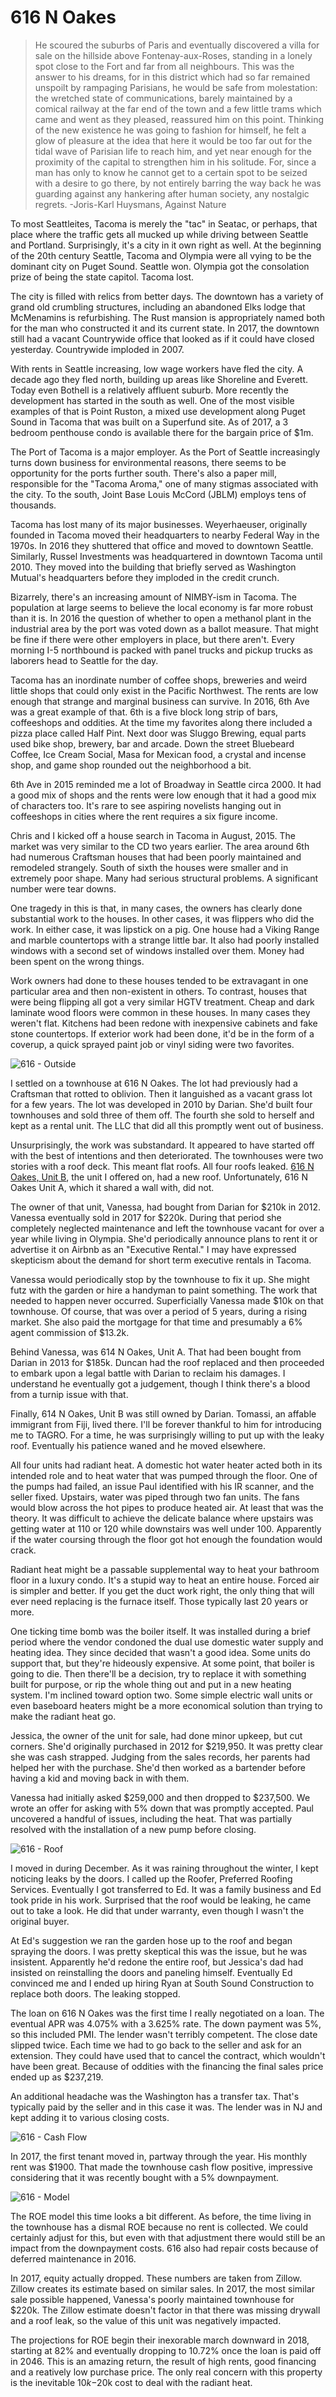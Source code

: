 # 616 N Oakes

> He scoured the suburbs of Paris and eventually discovered a villa for sale on the hillside above Fontenay-aux-Roses, standing in a lonely spot close to the Fort and far from all neighbours.  This was the answer to his dreams, for in this district which had so far remained unspoilt by rampaging Parisians, he would be safe from molestation: the wretched state of communications, barely maintained by a comical railway at the far end of the town and a few little trams which came and went as they pleased, reassured him on this point.  Thinking of the new existence he was going to fashion for himself, he felt a glow of pleasure at the idea that here it would be too far out for the tidal wave of Parisian life to reach him, and yet near enough for the proximity of the capital to strengthen him in his solitude.  For, since a man has only to know he cannot get to a certain spot to be seized with a desire to go there, by not entirely barring the way back he was guarding against any hankering after human society, any nostalgic regrets. -Joris-Karl Huysmans, Against Nature

To most Seattleites, Tacoma is merely the "tac" in Seatac, or perhaps, that place where the traffic gets all mucked up while driving between Seattle and Portland.  Surprisingly, it's a city in it own right as well.  At the beginning of the 20th century Seattle, Tacoma and Olympia were all vying to be the dominant city on Puget Sound.  Seattle won.  Olympia got the consolation prize of being the state capitol.  Tacoma lost.

The city is filled with relics from better days.  The downtown has a variety of grand old crumbling structures, including an abandoned Elks lodge that McMenamins is refurbishing.  The Rust mansion is appropriately named both for the man who constructed it and its current state.  In 2017, the downtown still had a vacant Countrywide office that looked as if it could have closed yesterday.  Countrywide imploded in 2007.

With rents in Seattle increasing, low wage workers have fled the city.  A decade ago they fled north, building up areas like Shoreline and Everett.  Today even Bothell is a relatively affluent suburb.  More recently the development has started in the south as well.  One of the most visible examples of that is Point Ruston, a mixed use development along Puget Sound in Tacoma that was built on a Superfund site.  As of 2017, a 3 bedroom penthouse condo is available there for the bargain price of $1m.

The Port of Tacoma is a major employer.  As the Port of Seattle increasingly turns down business for environmental reasons, there seems to be opportunity for the ports further south.  There's also a paper mill, responsible for the "Tacoma Aroma," one of many stigmas associated with the city.  To the south, Joint Base Louis McCord (JBLM) employs tens of thousands.

Tacoma has lost many of its major businesses.  Weyerhaeuser, originally founded in Tacoma moved their headquarters to nearby Federal Way in the 1970s.  In 2016 they shuttered that office and moved to downtown Seattle.  Similarly, Russel Investments was headquartered in downtown Tacoma until 2010.  They moved into the building that briefly served as Washington Mutual's headquarters before they imploded in the credit crunch.

Bizarrely, there's an increasing amount of NIMBY-ism in Tacoma.  The population at large seems to believe the local economy is far more robust than it is.  In 2016 the question of whether to open a methanol plant in the industrial area by the port was voted down as a ballot measure.  That might be fine if there were other employers in place, but there aren't.  Every morning I-5 northbound is packed with panel trucks and pickup trucks as laborers head to Seattle for the day.

Tacoma has an inordinate number of coffee shops, breweries and weird little shops that could only exist in the Pacific Northwest.  The rents are low enough that strange and marginal business can survive.  In 2016, 6th Ave was a great example of that.  6th is a five block long strip of bars, coffeeshops and oddities.  At the time my favorites along there included a pizza place called Half Pint.  Next door was Sluggo Brewing, equal parts used bike shop, brewery, bar and arcade.  Down the street Bluebeard Coffee, Ice Cream Social, Masa for Mexican food, a crystal and incense shop, and game shop rounded out the neighborhood a bit.

6th Ave in 2015 reminded me a lot of Broadway in Seattle circa 2000.  It had a good mix of shops and the rents were low enough that it had a good mix of characters too.  It's rare to see aspiring novelists hanging out in coffeeshops in cities where the rent requires a six figure income.

Chris and I kicked off a house search in Tacoma in August, 2015.  The market was very similar to the CD two years earlier.  The area around 6th had numerous Craftsman houses that had been poorly maintained and remodeled strangely.  South of sixth the houses were smaller and in extremely poor shape.  Many had serious structural problems.  A significant number were tear downs.

One tragedy in this is that, in many cases, the owners has clearly done substantial work to the houses.  In other cases, it was flippers who did the work.  In either case, it was lipstick on a pig.  One house had a Viking Range and marble countertops with a strange little bar.  It also had poorly installed windows with a second set of windows installed over them.  Money had been spent on the wrong things.

Work owners had done to these houses tended to be extravagant in one particular area and then non-existent in others.  To contrast, houses that were being flipping all got a very similar HGTV treatment.  Cheap and dark laminate wood floors were common in these houses.  In many cases they weren't flat.  Kitchens had been redone with inexpensive cabinets and fake stone countertops.  If exterior work had been done, it'd be in the form of a coverup, a quick sprayed paint job or vinyl siding were two favorites.

![616 - Outside](/images/4/616%20-%20Outside.png)

I settled on a townhouse at 616 N Oakes.  The lot had previously had a Craftsman that rotted to oblivion.  Then it languished as a vacant grass lot for a few years.  The lot was developed in 2010 by Darian.  She'd built four townhouses and sold three of them off.  The fourth she sold to herself and kept as a rental unit.  The LLC that did all this promptly went out of business.

Unsurprisingly, the work was substandard.  It appeared to have started off with the best of intentions and then deteriorated.  The townhouses were two stories with a roof deck.  This meant flat roofs.  All four roofs leaked.  [616 N Oakes, Unit B](https://www.redfin.com/WA/Tacoma/616-N-Oakes-St-98406/unit-B/home/40493403), the unit I offered on, had a new roof.  Unfortunately, 616 N Oakes Unit A, which it shared a wall with, did not.

The owner of that unit, Vanessa, had bought from Darian for $210k in 2012.  Vanessa eventually sold in 2017 for $220k.  During that period she completely neglected maintenance and left the townhouse vacant for over a year while living in Olympia.  She'd periodically announce plans to rent it or advertise it on Airbnb as an "Executive Rental."  I may have expressed skepticism about the demand for short term executive rentals in Tacoma.

Vanessa would periodically stop by the townhouse to fix it up.  She might futz with the garden or hire a handyman to paint something.  The work that needed to happen never occurred.  Superficially Vanessa made $10k on that townhouse.  Of course, that was over a period of 5 years, during a rising market.  She also paid the mortgage for that time and presumably a 6% agent commission of $13.2k.  

Behind Vanessa, was 614 N Oakes, Unit A.  That had been bought from Darian in 2013 for $185k.  Duncan had the roof replaced and then proceeded to embark upon a legal battle with Darian to reclaim his damages.  I understand he eventually got a judgement, though I think there's a blood from a turnip issue with that.

Finally, 614 N Oakes, Unit B was still owned by Darian.  Tomassi, an affable immigrant from Fiji, lived there.  I'll be forever thankful to him for introducing me to TAGRO.  For a time, he was surprisingly willing to put up with the leaky roof.  Eventually his patience waned and he moved elsewhere.

All four units had radiant heat.  A domestic hot water heater acted both in its intended role and to heat water that was pumped through the floor.  One of the pumps had failed, an issue Paul identified with his IR scanner, and the seller fixed.  Upstairs, water was piped through two fan units.  The fans would blow across the hot pipes to produce heated air.  At least that was the theory.  It was difficult to achieve the delicate balance where upstairs was getting water at 110 or 120 while downstairs was well under 100.  Apparently if the water coursing through the floor got hot enough the foundation would crack.

Radiant heat might be a passable supplemental way to heat your bathroom floor in a luxury condo.  It's a stupid way to heat an entire house.  Forced air is simpler and better.  If you get the duct work right, the only thing that will ever need replacing is the furnace itself.  Those typically last 20 years or more.

One ticking time bomb was the boiler itself.  It was installed during a brief period where the vendor condoned the dual use domestic water supply and heating idea.  They since decided that wasn't a good idea.  Some units do support that, but they're hideously expensive.  At some point, that boiler is going to die.  Then there'll be a decision, try to replace it with something built for purpose, or rip the whole thing out and put in a new heating system.  I'm inclined toward option two.  Some simple electric wall units or even baseboard heaters might be a more economical solution than trying to make the radiant heat go.

Jessica, the owner of the unit for sale, had done minor upkeep, but cut corners.  She'd originally purchased in 2012 for $219,950.  It was pretty clear she was cash strapped.  Judging from the sales records, her parents had helped her with the purchase.  She'd then worked as a bartender before having a kid and moving back in with them.

Vanessa had initially asked $259,000 and then dropped to $237,500.  We wrote an offer for asking with 5% down that was promptly accepted.  Paul uncovered a handful of issues, including the heat.  That was partially resolved with the installation of a new pump before closing.

![616 - Roof](/images/4/616%20-%20Roof.png)

I moved in during December.  As it was raining throughout the winter, I kept noticing leaks by the doors.  I called up the Roofer, Preferred Roofing Services.  Eventually I got transferred to Ed.  It was a family business and Ed took pride in his work.  Surprised that the roof would be leaking, he came out to take a look.  He did that under warranty, even though I wasn't the original buyer.  

At Ed's suggestion we ran the garden hose up to the roof and began spraying the doors.  I was pretty skeptical this was the issue, but he was insistent.  Apparently he'd redone the entire roof, but Jessica's dad had insisted on reinstalling the doors and paneling himself.  Eventually Ed convinced me and I ended up hiring Ryan at South Sound Construction to replace both doors.  The leaking stopped.

The loan on 616 N Oakes was the first time I really negotiated on a loan.  The eventual APR was 4.075% with a 3.625% rate.  The down payment was 5%, so this included PMI.  The lender wasn't terribly competent.  The close date slipped twice.  Each time we had to go back to the seller and ask for an extension.  They could have used that to cancel the contract, which wouldn't have been great.  Because of oddities with the financing the final sales price ended up as $237,219.

An additional headache was the Washington has a transfer tax.  That's typically paid by the seller and in this case it was.  The lender was in NJ and kept adding it to various closing costs.

![616 - Cash Flow](/images/4/616%20-%20Cash%20Flow.png)

In 2017, the first tenant moved in, partway through the year.  His monthly rent was $1900.  That made the townhouse cash flow positive, impressive considering that it was recently bought with a 5% downpayment.

![616 - Model](/images/4/616%20-%20Model.png)

The ROE model this time looks a bit different.  As before, the time living in the townhouse has a dismal ROE because no rent is collected.  We could certainly adjust for this, but even with that adjustment there would still be an impact from the downpayment costs.  616 also had repair costs because of deferred maintenance in 2016.

In 2017, equity actually dropped.  These numbers are taken from Zillow.  Zillow creates its estimate based on similar sales.  In 2017, the most similar sale possible happened, Vanessa's poorly maintained townhouse for $220k.  The Zillow estimate doesn't factor in that there was missing drywall and a roof leak, so the value of this unit was negatively impacted.

The projections for ROE begin their inexorable march downward in 2018, starting at 82% and eventually dropping to 10.72% once the loan is paid off in 2046.  This is an amazing return, the result of high rents, good financing and a reatively low purchase price.  The only real concern with this property is the inevitable $10k-$20k cost to deal with the radiant heat.
